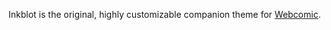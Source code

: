 Inkblot is the original, highly customizable companion theme for [Webcomic](http://github.com/mgsisk/webcomic).